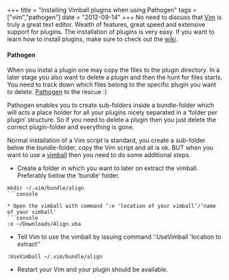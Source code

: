 +++
title = "Installing Vimball plugins when using Pathogen"
tags = ["vim","pathogen"]
date = "2012-09-14"
+++
No need to discuss that [Vim](http://www.vim.org/) is truly a great text editor. Wealth of features, great speed and extensive support for plugins. The installation of plugins is very easy. If you want to learn how to install plugins, make sure to check out the [wiki](http://www.installationwiki.org/Installing_Vim_Scripts).

#### Pathogen

When you instal a plugin one may copy the files to the plugin directory. In a later stage you also want to delete a plugin and then the hunt for files starts. You need to track down which files belong to the specific plugin you want to delete. [Pathogen](http://tammersaleh.com/posts/the-modern-vim-config-with-pathogen) to the rescue :)

Pathogen enables you to create sub-folders inside a bundle-folder which will acts a place holder for all your plugins nicely separated in a ‘folder per plugin’ structure. So if you need to delete a plugin then you just delete the correct plugin-folder and everything is gone.

Normal installation of a Vim script is standard, you create a sub-folder below the bundle-folder, copy the Vim script and all is ok. BUT when you want to use a [vimball](http://www.vim.org/scripts/script.php?script_id=1502) then you need to do some additional steps.

* Create a folder in which you want to later on extract the vimball. Preferably below the ‘bundle’ folder.
```console
mkdir ~/.vim/bundle/align
```console

* Open the vimball with command ‘:e 'location of your vimball’/‘name of your vimball'
```console
:e ~/Downloads/Align.vba
```
* Tell Vim to use the vimball by issuing command ‘:UseVimball 'location to extract’'
```console
:UseVimball ~/.vim/bundle/align
```
* Restart your Vim and your plugin should be available.
